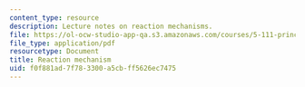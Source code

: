 ```yaml
---
content_type: resource
description: Lecture notes on reaction mechanisms.
file: https://ol-ocw-studio-app-qa.s3.amazonaws.com/courses/5-111-principles-of-chemical-science-fall-2008/f0f881ad7f783300a5cbff5626ec7475_lecnotes33.pdf
file_type: application/pdf
resourcetype: Document
title: Reaction mechanism
uid: f0f881ad-7f78-3300-a5cb-ff5626ec7475
---
```

